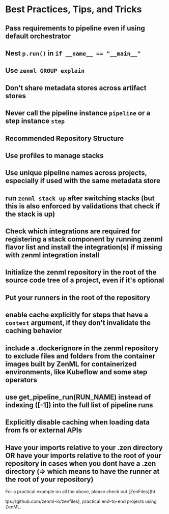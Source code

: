 # Best Practices, Tips, and Tricks


## Pass requirements to pipeline even if using default orchestrator
## Nest `p.run()` in `if __name__ == "__main__"`
## Use `zenml GROUP explain`
## Don't share metadata stores across artifact stores
## Never call the pipeline instance `pipeline` or a step instance `step`
## Recommended Repository Structure
## Use profiles to manage stacks
## Use unique pipeline names across projects, especially if used with the same metadata store
## run `zenml stack up` after switching stacks (but this is also enforced by validations that check if the stack is up)
## Check which integrations are required for registering a stack component by running zenml <component-type> flavor list and install the integration(s) if missing with zenml integration install
## Initialize the zenml repository in the root of the source code tree of a project, even if it's optional
## Put your runners in the root of the repository
## enable cache explicitly for steps that have a `context` argument, if they don't invalidate the caching behavior
## include a .dockerignore in the zenml repository to exclude files and folders from the container images built by ZenML for containerized environments, like Kubeflow and some step operators
## use get_pipeline_run(RUN_NAME) instead of indexing ([-1]) into the full list of pipeline runs
## Explicitly disable caching when loading data from fs or external APIs
## Have your imports relative to your .zen directory OR have your imports relative to the root of your repository in cases when you dont have a .zen directory (=> which means to have the runner at the root of your repository)
For a practical example on all the above, please check out [ZenFiles](ht

tps://github.com/zenml-io/zenfiles), practical end-to-end projects using ZenML.